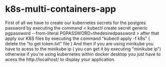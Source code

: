 # k8s-multi-containers-app
First of all we have to create our kubernetes secrets for the postgres password by executing the command < kubectl create secret generic pgpassword --from-literal PGPASSWORD=thedesiredpassword >
after that apply our K8S files by executing the command "kubectl apply -f k8s" ( delete the "to get token.txt" file )
And then if you are using minikube you have to acess to the minikube ip ( you can get it by executing "minikube ip") otherwise if you're using kubernetes within docker desktop you just have to acess the http://localhost/ to display your application.

